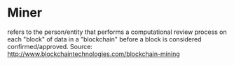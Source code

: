 # Miner

refers to the person/entity that performs a computational review process
on each "block" of data in a "blockchain" before a block is considered
confirmed/approved.
Source: http://www.blockchaintechnologies.com/blockchain-mining

